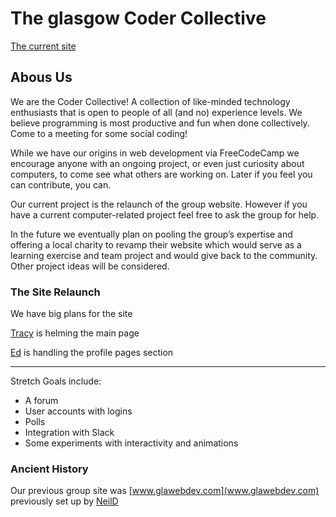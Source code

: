 # The glasgow Coder Collective

[The current site](https://glasgowcodercollective.github.io/)

## Abous Us

We are the Coder Collective! A collection of like-minded technology enthusiasts that is open to people of all (and no) experience levels. We believe programming is most productive and fun when done collectively. Come to a meeting for some social coding!

While we have our origins in web development via FreeCodeCamp we encourage anyone with an ongoing project, or even just curiosity about computers, to come see what others are working on. Later if you feel you can contribute, you can.

Our current project is the relaunch of the group website. However if you have a current computer-related project feel free to ask the group for help.

In the future we eventually plan on pooling the group’s expertise and offering a local charity to revamp their website which would serve as a learning exercise and team project and would give back to the community. Other project ideas will be considered.


### The Site Relaunch

We have big plans for the site

[Tracy](https://github.com/verde79) is helming the main page

[Ed](https://github.com/L3gomancer) is handling the profile pages section


---
Stretch Goals include:
- A forum
- User accounts with logins
- Polls
- Integration with Slack
- Some experiments with interactivity and animations



### Ancient History

Our previous group site was [www.glawebdev.com](www.glawebdev.com)
previously set up by [NeilD](https://github.com/neildocherty)




